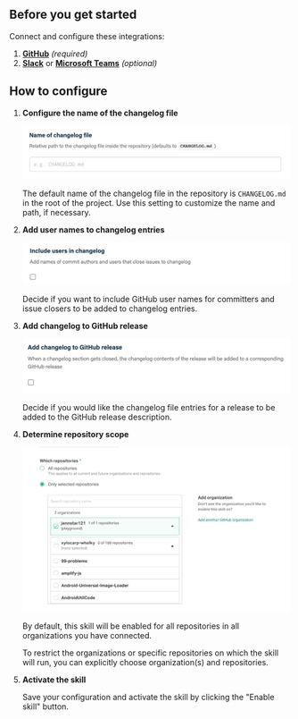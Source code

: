 ## Before you get started

Connect and configure these integrations:

1.  [**GitHub**][github] _(required)_
2.  [**Slack**][slack] or [**Microsoft Teams**][msteams] _(optional)_

[github]: https://go.atomist.com/catalog/integration/github "GitHub Integration"
[slack]: https://go.atomist.com/catalog/integration/slack "Slack Integration"
[msteams]:
    https://go.atomist.com/catalog/integration/microsoft-teams
    "Microsoft Teams Integration"

## How to configure

1.  **Configure the name of the changelog file**

    ![Changelog file name](docs/images/changelog-file.png)

    The default name of the changelog file in the repository is `CHANGELOG.md`
    in the root of the project. Use this setting to customize the name and path,
    if necessary.

2.  **Add user names to changelog entries**

    ![Changelog include users](docs/images/include-users.png)

    Decide if you want to include GitHub user names for committers and issue
    closers to be added to changelog entries.

3.  **Add changelog to GitHub release**

    ![Changelog add to release](docs/images/add-to-release.png)

    Decide if you would like the changelog file entries for a release to be
    added to the GitHub release description.

4.  **Determine repository scope**

    ![Repository filter](docs/images/repo-filter.png)

    By default, this skill will be enabled for all repositories in all
    organizations you have connected.

    To restrict the organizations or specific repositories on which the skill
    will run, you can explicitly choose organization(s) and repositories.

5.  **Activate the skill**

    Save your configuration and activate the skill by clicking the "Enable
    skill" button.
